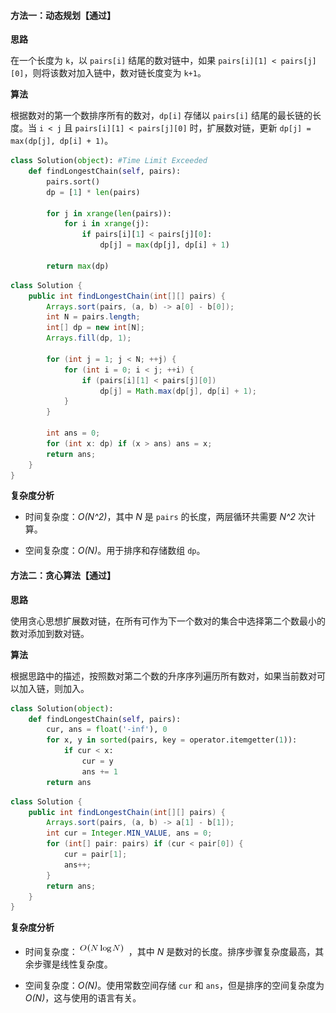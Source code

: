 #### 方法一：动态规划【通过】

**思路**

在一个长度为 `k`，以 `pairs[i]` 结尾的数对链中，如果 `pairs[i][1] < pairs[j][0]`，则将该数对加入链中，数对链长度变为 `k+1`。

**算法**

根据数对的第一个数排序所有的数对，`dp[i]` 存储以 `pairs[i]` 结尾的最长链的长度。当 `i < j` 且 `pairs[i][1] < pairs[j][0]` 时，扩展数对链，更新 `dp[j] = max(dp[j], dp[i] + 1)`。

```python [solution1-Python]
class Solution(object): #Time Limit Exceeded
    def findLongestChain(self, pairs):
        pairs.sort()
        dp = [1] * len(pairs)

        for j in xrange(len(pairs)):
            for i in xrange(j):
                if pairs[i][1] < pairs[j][0]:
                    dp[j] = max(dp[j], dp[i] + 1)

        return max(dp)
```

```java [solution1-Java]
class Solution {
    public int findLongestChain(int[][] pairs) {
        Arrays.sort(pairs, (a, b) -> a[0] - b[0]);
        int N = pairs.length;
        int[] dp = new int[N];
        Arrays.fill(dp, 1);

        for (int j = 1; j < N; ++j) {
            for (int i = 0; i < j; ++i) {
                if (pairs[i][1] < pairs[j][0])
                    dp[j] = Math.max(dp[j], dp[i] + 1);
            }
        }

        int ans = 0;
        for (int x: dp) if (x > ans) ans = x;
        return ans;
    }
}
```

**复杂度分析**

* 时间复杂度：*O(N^2)*，其中 *N* 是 `pairs` 的长度，两层循环共需要 *N^2* 次计算。

* 空间复杂度：*O(N)*。用于排序和存储数组 `dp`。


#### 方法二：贪心算法【通过】

**思路**

使用贪心思想扩展数对链，在所有可作为下一个数对的集合中选择第二个数最小的数对添加到数对链。

**算法**

根据思路中的描述，按照数对第二个数的升序序列遍历所有数对，如果当前数对可以加入链，则加入。

```python [solution2-Python]
class Solution(object):
    def findLongestChain(self, pairs):
        cur, ans = float('-inf'), 0
        for x, y in sorted(pairs, key = operator.itemgetter(1)):
            if cur < x:
                cur = y
                ans += 1
        return ans
```

```java [solution2-Java]
class Solution {
    public int findLongestChain(int[][] pairs) {
        Arrays.sort(pairs, (a, b) -> a[1] - b[1]);
        int cur = Integer.MIN_VALUE, ans = 0;
        for (int[] pair: pairs) if (cur < pair[0]) {
            cur = pair[1];
            ans++;
        }
        return ans;
    }
}
```

**复杂度分析**

* 时间复杂度：![O(N\logN) ](./p__O_N_log_N__.png) ，其中 *N* 是数对的长度。排序步骤复杂度最高，其余步骤是线性复杂度。

* 空间复杂度：*O(N)*。使用常数空间存储 `cur` 和 `ans`，但是排序的空间复杂度为 *O(N)*，这与使用的语言有关。